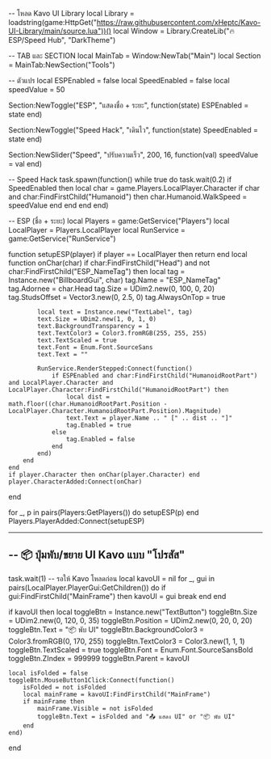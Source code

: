 -- โหลด Kavo UI Library
local Library = loadstring(game:HttpGet("https://raw.githubusercontent.com/xHeptc/Kavo-UI-Library/main/source.lua"))()
local Window = Library.CreateLib("🔥 ESP/Speed Hub", "DarkTheme")

-- TAB และ SECTION
local MainTab = Window:NewTab("Main")
local Section = MainTab:NewSection("Tools")

-- ตัวแปร
local ESPEnabled = false
local SpeedEnabled = false
local speedValue = 50

Section:NewToggle("ESP", "แสดงชื่อ + ระยะ", function(state)
    ESPEnabled = state
end)

Section:NewToggle("Speed Hack", "เดินไว", function(state)
    SpeedEnabled = state
end)

Section:NewSlider("Speed", "ปรับความเร็ว", 200, 16, function(val)
    speedValue = val
end)

-- Speed Hack
task.spawn(function()
    while true do
        task.wait(0.2)
        if SpeedEnabled then
            local char = game.Players.LocalPlayer.Character
            if char and char:FindFirstChild("Humanoid") then
                char.Humanoid.WalkSpeed = speedValue
            end
        end
    end
end)

-- ESP (ชื่อ + ระยะ)
local Players = game:GetService("Players")
local LocalPlayer = Players.LocalPlayer
local RunService = game:GetService("RunService")

function setupESP(player)
    if player == LocalPlayer then return end
    local function onChar(char)
        if char:FindFirstChild("Head") and not char:FindFirstChild("ESP_NameTag") then
            local tag = Instance.new("BillboardGui", char)
            tag.Name = "ESP_NameTag"
            tag.Adornee = char.Head
            tag.Size = UDim2.new(0, 100, 0, 20)
            tag.StudsOffset = Vector3.new(0, 2.5, 0)
            tag.AlwaysOnTop = true

            local text = Instance.new("TextLabel", tag)
            text.Size = UDim2.new(1, 0, 1, 0)
            text.BackgroundTransparency = 1
            text.TextColor3 = Color3.fromRGB(255, 255, 255)
            text.TextScaled = true
            text.Font = Enum.Font.SourceSans
            text.Text = ""

            RunService.RenderStepped:Connect(function()
                if ESPEnabled and char:FindFirstChild("HumanoidRootPart") and LocalPlayer.Character and LocalPlayer.Character:FindFirstChild("HumanoidRootPart") then
                    local dist = math.floor((char.HumanoidRootPart.Position - LocalPlayer.Character.HumanoidRootPart.Position).Magnitude)
                    text.Text = player.Name .. " [" .. dist .. "]"
                    tag.Enabled = true
                else
                    tag.Enabled = false
                end
            end)
        end
    end
    if player.Character then onChar(player.Character) end
    player.CharacterAdded:Connect(onChar)
end

for _, p in pairs(Players:GetPlayers()) do
    setupESP(p)
end
Players.PlayerAdded:Connect(setupESP)

------------------------------------------------
-- 📦 ปุ่มพับ/ขยาย UI Kavo แบบ "โปรสัส"
------------------------------------------------
task.wait(1) -- รอให้ Kavo โหลดก่อน
local kavoUI = nil
for _, gui in pairs(LocalPlayer.PlayerGui:GetChildren()) do
    if gui:FindFirstChild("MainFrame") then
        kavoUI = gui
        break
    end
end

if kavoUI then
    local toggleBtn = Instance.new("TextButton")
    toggleBtn.Size = UDim2.new(0, 120, 0, 35)
    toggleBtn.Position = UDim2.new(0, 20, 0, 20)
    toggleBtn.Text = "📦 พับ UI"
    toggleBtn.BackgroundColor3 = Color3.fromRGB(0, 170, 255)
    toggleBtn.TextColor3 = Color3.new(1, 1, 1)
    toggleBtn.TextScaled = true
    toggleBtn.Font = Enum.Font.SourceSansBold
    toggleBtn.ZIndex = 999999
    toggleBtn.Parent = kavoUI

    local isFolded = false
    toggleBtn.MouseButton1Click:Connect(function()
        isFolded = not isFolded
        local mainFrame = kavoUI:FindFirstChild("MainFrame")
        if mainFrame then
            mainFrame.Visible = not isFolded
            toggleBtn.Text = isFolded and "📤 แสดง UI" or "📦 พับ UI"
        end
    end)
end